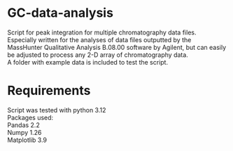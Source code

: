 # GC-data-analysis
Script for peak integration for multiple chromatography data files.
<br/>
Especially written for the analyses of data files outputted by the MassHunter Qualitative Analysis B.08.00 software by Agilent, but can easily be adjusted to process any 2-D array of chromatography data.
<br/>
A folder with example data is included to test the script.
# Requirements
Script was tested with python 3.12
<br/>
Packages used:
<br/>
Pandas 2.2
<br/>
Numpy 1.26
<br/>
Matplotlib 3.9
<br/>
